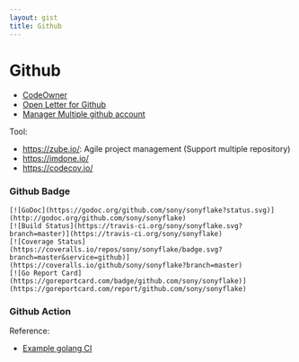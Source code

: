 ```yaml
---
layout: gist
title: Github
---
```


# Github 

- [CodeOwner](https://help.github.com/en/articles/about-code-owners)
- [Open Letter for Github](https://github.com/dear-github/dear-github)
- [Manager Multiple github account](https://www.freecodecamp.org/news/manage-multiple-github-accounts-the-ssh-way-2dadc30ccaca/)

Tool:
- <https://zube.io/>: Agile project management (Support multiple repository)
- <https://imdone.io/>
- <https://codecov.io/>

### Github Badge

```
[![GoDoc](https://godoc.org/github.com/sony/sonyflake?status.svg)](http://godoc.org/github.com/sony/sonyflake)
[![Build Status](https://travis-ci.org/sony/sonyflake.svg?branch=master)](https://travis-ci.org/sony/sonyflake)
[![Coverage Status](https://coveralls.io/repos/sony/sonyflake/badge.svg?branch=master&service=github)](https://coveralls.io/github/sony/sonyflake?branch=master)
[![Go Report Card](https://goreportcard.com/badge/github.com/sony/sonyflake)](https://goreportcard.com/report/github.com/sony/sonyflake)
```

### Github Action

Reference:
- [Example golang CI](https://github.com/jandelgado/golang-ci-template-github-actions)